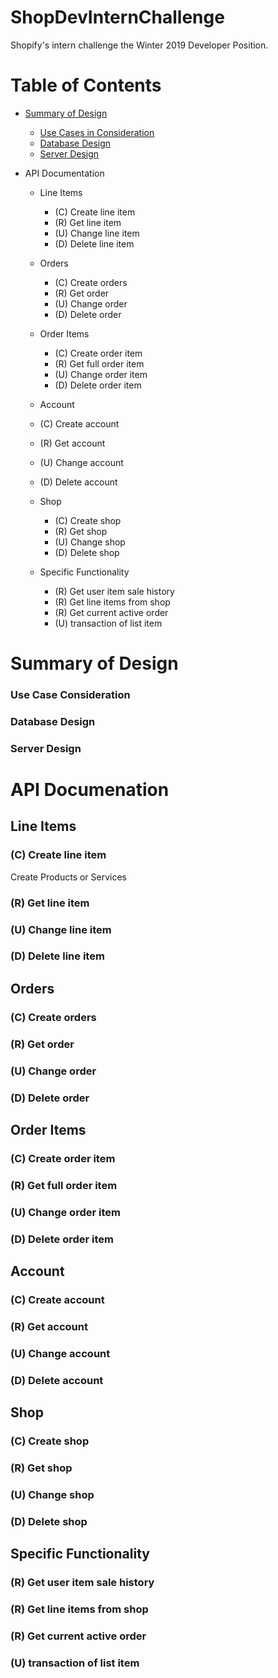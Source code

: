 # ShopDevInternChallenge
Shopify's intern challenge the Winter 2019 Developer Position.

# Table of Contents
* [Summary of Design](#summary-of-design)
  * [Use Cases in Consideration](#use-cases-in-consideration)
  * [Database Design](#database-design)
  * [Server Design](#server-design)
 
* API Documentation
  * Line Items
    * (C) Create line item
    * (R) Get line item
    * (U) Change line item
    * (D) Delete line item

  * Orders
    * (C) Create orders
    * (R) Get order
    * (U) Change order
    * (D) Delete order

  * Order Items
    * (C) Create order item
    * (R) Get full order item
    * (U) Change order item
    * (D) Delete order item

  * Account
   * (C) Create account
   * (R) Get account
   * (U) Change account
   * (D) Delete account

  * Shop
    * (C) Create shop
    * (R) Get shop
    * (U) Change shop
    * (D) Delete shop

  * Specific Functionality
    * (R) Get user item sale history 
    * (R) Get line items from shop
    * (R) Get current active order
    * (U) transaction of list item

# Summary of Design
### Use Case Consideration
### Database Design
### Server Design


# API Documenation
## Line Items
### (C) Create line item
Create Products or Services

### (R) Get line item
### (U) Change line item
### (D) Delete line item

## Orders
### (C) Create orders
### (R) Get order
### (U) Change order
### (D) Delete order

## Order Items
### (C) Create order item
### (R) Get full order item
### (U) Change order item
### (D) Delete order item

## Account
### (C) Create account
### (R) Get account
### (U) Change account
### (D) Delete account

## Shop
### (C) Create shop
### (R) Get shop
### (U) Change shop
### (D) Delete shop

## Specific Functionality
### (R) Get user item sale history 
### (R) Get line items from shop
### (R) Get current active order
### (U) transaction of list item
